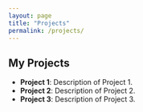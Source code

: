 ```yaml
---
layout: page
title: "Projects"
permalink: /projects/
---
```


## My Projects

- **Project 1**: Description of Project 1.
- **Project 2**: Description of Project 2.
- **Project 3**: Description of Project 3.

